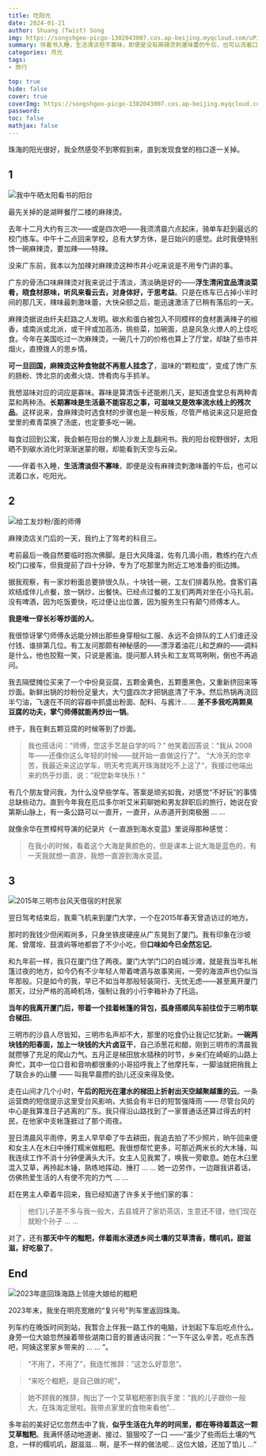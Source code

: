 ```yaml
---
title: 吃阳光
date: 2024-01-21
author: Shuang (Twist) Song
img: https://songshgeo-picgo-1302043007.cos.ap-beijing.myqcloud.com/uPic/QQ%E5%9B%BE%E7%89%8720150615233420.jpeg
summary: 伴着书入睡，生活清淡但不寡味，即便是没有麻辣烫刺激味蕾的午后，也可以流着口水，吃阳光。
categories: 月光
tags:
- 旅行

top: true
hide: false
cover: true
coverImg: https://songshgeo-picgo-1302043007.cos.ap-beijing.myqcloud.com/uPic/QQ%E5%9B%BE%E7%89%8720150615233420.jpeg
password:
toc: false
mathjax: false
---
```


珠海的阳光很好，我全然感受不到寒假到来，直到发现食堂的档口逐一关掉。

## 1

![我中午晒太阳看书的阳台](https://songshgeo-picgo-1302043007.cos.ap-beijing.myqcloud.com/uPic/72405135886__EC854203-DE53-4E44-B26E-A91E02752C0D.jpeg)

最先关掉的是湖畔餐厅二楼的麻辣烫。

去年十二月大约有三次——或是四次吧——我须清晨六点起床，骑单车赶到最远的校门练车。中午十二点回来学校，总有大梦方休，是日始兴的感觉。此时我便特别馋一碗麻辣烫，要加辣——特辣。

没来广东前，我本以为加辣对麻辣烫这种市井小吃来说是不用专门讲的事。

广东的骨汤口味麻辣烫对我来说过于清淡，清淡确是好的——**浮生清闲宜品清淡菜肴，晓食材原味，听风来看云去，对身体好，于思考益**。只是在练车已占掉小半时间的那几天，辣味最刺激味蕾，大快朵颐之后，能迅速激活了已稍有落后的一天。

麻辣烫据说由纤夫赶路之人发明。碳水和蛋白被包入不同模样的食材裹满辣子的椒香，或南派或北派，或干拌或加高汤，挑些菜，加碗面，总是风急火燎人的上佳吃食。今年在美国吃过一次麻辣烫，一碗几十刀的价格也算上了厅堂，却缺了些市井烟火，直撩拨人的思乡情。

**可一旦回国，麻辣烫这种食物就不再惹人挂念了**，滋味的“颗粒度”，变成了馋广东的肠粉、馋北京的卤煮火烧、馋肴肉与手抓羊。

我想滋味对应的词应是寡味。寡味是算清饭卡还能刷几天，是知道食堂总有两种青菜和两种汤。**长期寡味是生活最不能容忍之事，可滋味又是效率流水线上的残次品**。这样说来，食麻辣烫时选食材的步骤也是一种反叛，尽管严格说来这只是把食堂里的煮青菜换了汤底，也定要多吃一碗。

每食过回到公寓，我会躺在阳台的懒人沙发上乱翻闲书。我的阳台视野很好，太阳晒不到碳水消化时渐渐迷蒙的眼，却能看到天空与云朵。

——伴着书入睡，**生活清淡但不寡味**，即便是没有麻辣烫刺激味蕾的午后，也可以流着口水，吃阳光。

## 2

![给工友炒粉/面的师傅](https://songshgeo-picgo-1302043007.cos.ap-beijing.myqcloud.com/uPic/72743738765__7AEC4205-31DB-4CC7-A79D-2526C3A8C16C.jpeg)

麻辣烫店关门后的一天，我约上了驾考的科目三。

考前最后一晚自然要临时抱次佛脚。是日大风降温，佐有几滴小雨，教练约在六点校门口接车，但我提前了四十分钟，专为了吃那里为附近工地准备的街边摊。

据我观察，有一家炒粉面总要排很久队，十块钱一碗，工友们排着队抢。食客们喜欢结成伴儿点餐，放一锅炒，出餐快。已经点过餐的工友们两两对坐在小马扎前。没有啤酒，因为吃饭要快，吃过便让出位置，因为服务生只有颠勺师傅本人。

**我是唯一穿长衫等炒面的人**。

我很惊讶掌勺师傅永远能分辨出那些身穿相似工服、永远不会排队的工人们谁还没付钱、谁排第几位。有工友问那颇有神秘感的——漂浮着油花儿和芝麻的——调料是什么，他也狡黠一笑，只说是酱油。提问那人转头和工友骂骂咧咧，倒也不再追问。

我去隔壁摊位买来了一个中份臭豆腐，五颗金黄色，五颗墨黑色，又重新挤回来等炒面。新鲜出锅的炒粉份足量大，大勺盛四次才把锅底清了干净。然后热锅再浇回半勺油，飞速在不同的容器中抓盛出粉面、配料、与酱汁... ... **差不多我吃两颗臭豆腐的功夫，掌勺师傅就能再炒出一锅**。

终于，我在剩五颗豆腐的时候等到了炒面。

> 我也搭话问：“师傅，您这手艺是自学的吗？”
> 他笑着回答说：“我从 2008年——还像你这么年轻的时候——就开始一直做这行了”。
> “大冷天的您辛苦，我最近来这边学车，明天考完离开珠海就吃不上这了“，我接过他端出来的热乎炒面，说：“祝您新年快乐！”

有几个朋友曾问我，为什么没早些学车。答案是顽劣如我，对感觉“不好玩”的事情总缺些动力。直到今年我在厄瓜多尔听艾米莉聊她和男友辞职后的旅行，她说在安第斯山脉上，有一条公路可以一直开，一直开，从赤道开到南极圈 ... ...

就像余华在贾樟柯导演的纪录片《一直游到海水变蓝》里说得那种感觉：

> 在我小的时候，看着这个大海是黄颜色的，但是课本上说大海是蓝色的，有一天我就想一直游，我想一直游到海水变蓝。

## 3

![2015年三明市台风天借宿的村民家](https://songshgeo-picgo-1302043007.cos.ap-beijing.myqcloud.com/uPic/QQ%E5%9B%BE%E7%89%8720150615233420.jpeg)

翌日驾考结束后，我乘飞机来到厦门大学，一个在2015年春天曾造访过的地方。

那时的我钱少但闲暇尚多，只身坐铁皮硬座从广东晃到了厦门。我有印象在沙坡尾、曾厝垵、鼓浪屿等地都尝了不少小吃，但**口味如今已全然忘记**。

和九年前一样，我只在厦门住了两夜。厦门大学门口的白城沙滩，就是我当年扎帐篷过夜的地方，如今仍有不少年轻人带着啤酒与故事笑闹，一旁的海浪声也仍似当年那般。只是如今的我，早已不如当年那般轻装简行、无忧无虑——甚至离开厦门那天，过分严格的高崎机场，强制让我的小行李箱补办了托运。

**当年的我离开厦门后，带着一个挂着帐篷的背包，孤身搭顺风车前往位于三明市联合梯田**。

三明市的沙县人尽皆知，三明市名声却不大，那里的吃食仍让我记忆犹新。**一碗两块钱的阳春面，加上一块钱的大片卤豆干**，自己添葱花和醋，刚到三明市的清晨我就攒够了充足的爬山力气。五月正是梯田放水插秧的时节，乡亲们在崎岖的山路上奔忙，其中一位口音和音响都很重的小哥招呼我上了他摩托车，一脚油就把捎我上了联合乡的山腰 —— 叫我早晨攒的劲儿还没来得及使。

走在山间才几个小时，**午后的阳光在灌水的梯田上折射出天空越聚越重的云**。一条运营商的短信提示这里受台风影响，大抵会有半日的短暂强降雨 —— 尽管台风的中心是我算准日子逃离的广东。我只得沿山路找到了一家普通话还算过得去的村民，在他家中支帐篷捱过了那个雨夜。

翌日清晨风平雨停，男主人早早牵了牛去耕田，我追去拍了不少照片，晌午回来便和女主人在木臼中捶打糯米做糍粑。我很想帮忙更多，可那近两米长的大木锤，叫我连续工作不消十分钟便满头大汗。女主人见我累了，唤我一旁歇息。她在木臼里混入艾草，再拎起木锤，熟练地挥动、捶打 ... ... 她一边劳作，一边跟我讲着话，仿佛热爱生活的人有使不完的力气 ... ... 

赶在男主人牵着牛回来，我已经知道了许多关于他们家的事：

> 他们儿子差不多与我一般大，去县城开了家奶茶店，生意还不错，他们现在就盼个孙子 ... ...

对了，还有**那天中午的糍粑，伴着雨水浸透乡间土壤的艾草清香，糯叽叽，甜滋滋，好吃极了**。

## End

![2023年底回珠海路上邻座大娘给的糍粑](https://songshgeo-picgo-1302043007.cos.ap-beijing.myqcloud.com/uPic/IMG_C1A71790BF57-1.jpeg)

2023年末，我坐在明亮宽敞的“复兴号”列车里返回珠海。

列车约在晚饭时间到站，我暂合上伴我一路工作的电脑，计划起下车后吃点什么。身旁一位大娘忽然操着带些湖南口音的普通话问我：“一下午这么辛苦，吃点东西吧，阿姨这里家乡带来的 ... ... ”。

> “不用了，不用了”，我连忙推辞：”这怎么好意思“。

> “来吃个糍粑，是自己做的呢”，

> 她不顾我的推辞，掏出了一个艾草糍粑塞到我手里：“我的儿子跟你一般大，在珠海定居啦。我带点家里的食物来看他”...

多年前的美好记忆忽然击中了我，**似乎生活在九年的时间里，都在等待着蒸这一颗艾草糍粑**。我满怀感动地道谢、接过、狠狠咬了一口 ——“虽少了些雨后土壤的气息，一样的糯叽叽，甜滋滋... 啊，是不一样的做法呢... 这位大娘，还加了馅儿 ...”
